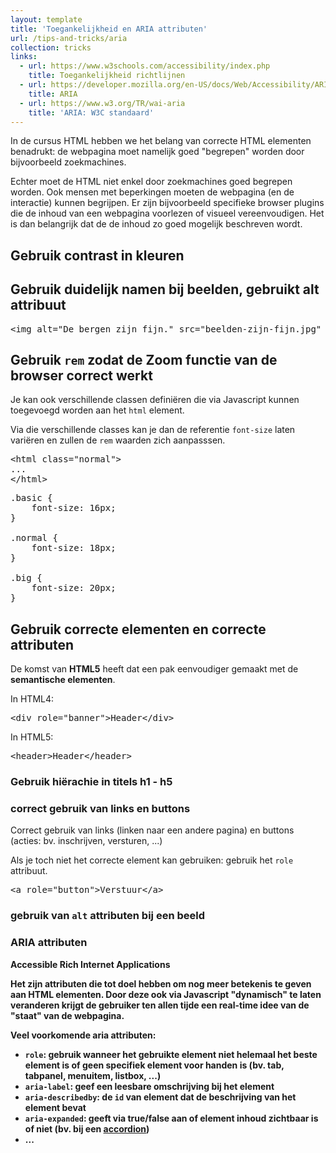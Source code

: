 ```yaml
---
layout: template
title: 'Toegankelijkheid en ARIA attributen'
url: /tips-and-tricks/aria
collection: tricks
links:
  - url: https://www.w3schools.com/accessibility/index.php
    title: Toegankelijkheid richtlijnen
  - url: https://developer.mozilla.org/en-US/docs/Web/Accessibility/ARIA
    title: ARIA
  - url: https://www.w3.org/TR/wai-aria
    title: 'ARIA: W3C standaard'
---
```

In de cursus HTML hebben we het belang van correcte HTML elementen benadrukt: de webpagina moet namelijk goed "begrepen" worden door bijvoorbeeld zoekmachines.

Echter moet de HTML niet enkel door zoekmachines goed begrepen worden. Ook mensen met beperkingen moeten de webpagina (en de interactie) kunnen begrijpen. Er zijn bijvoorbeeld specifieke browser plugins die de inhoud van een webpagina voorlezen of visueel vereenvoudigen. Het is dan belangrijk dat de de inhoud zo goed mogelijk beschreven wordt.

## Gebruik contrast in kleuren

## Gebruik duidelijk namen bij beelden, gebruikt alt attribuut

<pre data-enlighter-theme="beyond" data-enlighter-language="html">
&lt;img alt="De bergen zijn fijn." src="beelden-zijn-fijn.jpg" /&gt;
</pre>

## Gebruik <code>rem</code> zodat de Zoom functie van de browser correct werkt

Je kan ook verschillende classen definiëren die via Javascript kunnen toegevoegd worden aan het <code>html</code> element.

Via die verschillende classes kan je dan de referentie <code>font-size</code> laten variëren en zullen de <code>rem</code> waarden zich aanpasssen.

<pre data-enlighter-theme="beyond" data-enlighter-language="html">
&lt;html class="normal"&gt;
...
&lt;/html&gt;
</pre>

<pre data-enlighter-theme="beyond" data-enlighter-language="css">
.basic {
    font-size: 16px;
}

.normal {
    font-size: 18px;
}

.big {
    font-size: 20px;
}
</pre>

## Gebruik correcte elementen en correcte attributen

De komst van <strong>HTML5</strong> heeft dat een pak eenvoudiger gemaakt met de <strong>semantische elementen</strong>.

In HTML4:
<pre data-enlighter-theme="beyond" data-enlighter-language="html">
&lt;div role="banner"&gt;Header&lt;/div&gt;
</pre>

In HTML5:
<pre data-enlighter-theme="beyond" data-enlighter-language="html">
&lt;header&gt;Header&lt;/header&gt;
</pre>

### Gebruik hiërachie in titels h1 - h5

### correct gebruik van links en buttons
Correct gebruik van links (linken naar een andere pagina) en buttons (acties: bv. inschrijven, versturen, ...)

Als je toch niet het correcte element kan gebruiken: gebruik het <code>role</code> attribuut.

<pre data-enlighter-theme="beyond" data-enlighter-language="html">
&lt;a role="button"&gt;Verstuur&lt;/a&gt;
</pre>

### gebruik van <code>alt</code> attributen bij een beeld

### ARIA attributen

<strong>Accessible <strong>R</strong>ich <strong>I</storng>nternet <strong>A</strong>pplications

Het zijn attributen die tot doel hebben om nog meer betekenis te geven aan HTML elementen. Door deze ook via Javascript "dynamisch" te laten veranderen krijgt de gebruiker ten allen tijde een real-time idee van de "staat" van de webpagina.

Veel voorkomende aria attributen:
* <code>role</code>: gebruik wanneer het gebruikte element niet helemaal het beste element is of geen specifiek element voor handen is (bv. tab, tabpanel, menuitem, listbox, ...)
* <code>aria-label</code>: geef een leesbare omschrijving bij het element
* <code>aria-describedby</code>: de <code>id</code> van element dat de beschrijving van het element bevat
* <code>aria-expanded</code>: geeft via true/false aan of element inhoud zichtbaar is of niet (bv. bij een <a target="_blank" href="https://getbootstrap.com/docs/5.1/components/accordion/">accordion</a>)
* ...